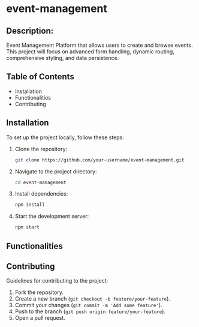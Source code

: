 # event-management

## Description:
Event Management Platform that allows users to create and browse events.
This project will focus on advanced form handling, dynamic routing, comprehensive styling, and data persistence.

## Table of Contents
- Installation
- Functionalities
- Contributing

## Installation
To set up the project locally, follow these steps:
1. Clone the repository:
    ```sh
    git clone https://github.com/your-username/event-management.git
    ```
2. Navigate to the project directory:
    ```sh
    cd event-management
    ```
3. Install dependencies:
    ```sh
    npm install
    ```
4. Start the development server:
    ```sh
    npm start
    ```

## Functionalities


## Contributing
Guidelines for contributing to the project:
1. Fork the repository.
2. Create a new branch (`git checkout -b feature/your-feature`).
3. Commit your changes (`git commit -m 'Add some feature'`).
4. Push to the branch (`git push origin feature/your-feature`).
5. Open a pull request.

